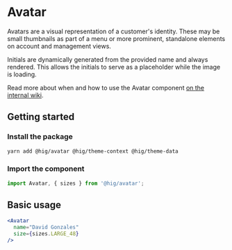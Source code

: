 # Avatar

Avatars are a visual representation of a customer's identity. These may be small thumbnails as part of a menu or more prominent, standalone elements on account and management views.

Initials are dynamically generated from the provided name and always rendered. This allows the initials to serve as a placeholder while the image is loading.

Read more about when and how to use the Avatar component [on the internal wiki](https://wiki.autodesk.com/display/HIG/Avatars).

## Getting started

### Install the package

```bash
yarn add @hig/avatar @hig/theme-context @hig/theme-data
```

### Import the component

```js
import Avatar, { sizes } from '@hig/avatar';
```

## Basic usage

```jsx
<Avatar
  name="David Gonzales"
  size={sizes.LARGE_48}
/>
```
